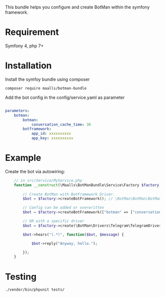 This bundle helps you configure and create BotMan within the symfony framework.

# Requirement

Symfony 4, php 7+


# Installation

Install the symfoy bundle using composer
```console
composer require maalls/botman-bundle
```

Add the bot config in the config/service.yaml as parameter
``` yaml

parameters:
    botman:
        botman:
            conversation_cache_time: 30
        botframework:
            app_id: xxxxxxxxxx
            app_key: xxxxxxxxxx


```

# Example

Create the bot via autowiring:

```php
    // in src/Service/MyService.php
    function __construct(\Maalls\BotManBundle\Service\Factory $factory) {
        
        // Create BotMan with BotFramework Driver.
        $bot = $factory->createBotFramework(); // \BotMan\BotMan\BotMan

        // Config can be added or overwritten
        $bot = $factory->createBotFramework(["botman" => ["conversation_cache_time" => 5]]); 

        // OR with a specific driver
        $bot = $factory->create(\BotMan\Drivers\Telegram\TelegramDriver::class, ["telegram" => ["token" => "xxxx"]]);

        $bot->hears("(.*)", function($bot, $message) {

            $bot->reply("Anyway, hello.");

        });
    }
```

# Testing

```console 
./vendor/bin/phpunit tests/
```

